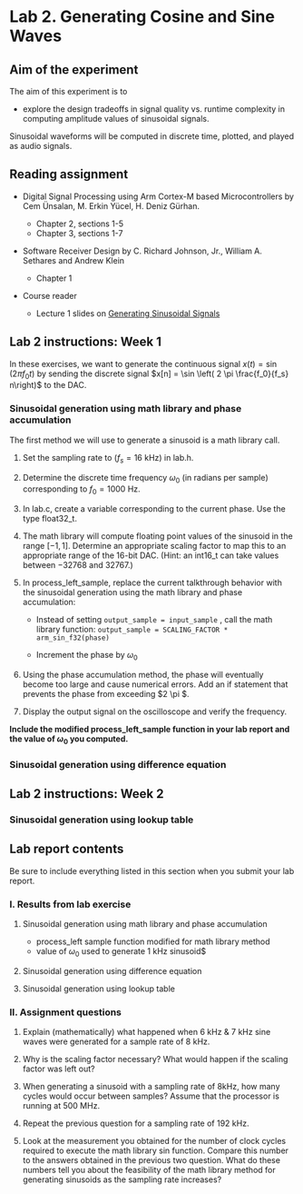 # Lab 2. Generating Cosine and Sine Waves

## Aim of the experiment

The aim of this experiment is to

* explore the design tradeoffs in signal quality vs. runtime complexity in computing amplitude values of sinusoidal signals.

Sinusoidal waveforms will be computed in discrete time, plotted, and played as audio signals.

## Reading assignment

* Digital Signal Processing using Arm Cortex-M based Microcontrollers by Cem Ünsalan, M. Erkin Yücel, H. Deniz Gürhan.
    * Chapter 2, sections 1-5
    * Chapter 3, sections 1-7

* Software Receiver Design by C. Richard Johnson, Jr., William A. Sethares and Andrew Klein
	* Chapter 1
    
* Course reader
    * Lecture 1 slides on [Generating Sinusoidal Signals][1]
    
## Lab 2 instructions: Week 1

In these exercises, we want to generate the continuous signal $x(t) = \sin(2 \pi f_0 t)$ by sending the discrete signal $x[n] = \sin \left( 2 \pi \frac{f_0}{f_s} n\right)$ to the DAC.

### Sinusoidal generation using math library and phase accumulation

The first method we will use to generate a sinusoid is a math library call.

1. Set the sampling rate to $\left(f_s = 16 \text{ kHz} \right)$ in lab.h.

2. Determine the discrete time frequency $\omega_0$ (in radians per sample) corresponding to $f_0 = 1000$ Hz.

3. In lab.c, create a variable corresponding to the current phase. Use the type float32_t.

4. The math library will compute floating point values of the sinusoid in the range $[-1,1]$. Determine an appropriate scaling factor to map this to an appropriate range of the 16-bit DAC. (Hint: an int16_t can take values between −32768 and 32767.)

5. In process_left_sample, replace the current talkthrough behavior with the sinusoidal generation using the math library and phase accumulation:

    * Instead of setting `output_sample = input_sample` , call the math library function:  `output_sample = SCALING_FACTOR * arm_sin_f32(phase)`
    
    * Increment the phase by $\omega_0$
    
6. Using the phase accumulation method, the phase will eventually become too large and cause numerical errors. Add an if statement that prevents the phase from exceeding $2 \pi $.

7. Display the output signal on the oscilloscope and verify the frequency.

**Include the modified process_left_sample function in your lab report and the value of $\omega_0$ you computed.**

### Sinusoidal generation using difference equation

## Lab 2 instructions: Week 2

### Sinusoidal generation using lookup table

## Lab report contents

Be sure to include everything listed in this section when you submit your lab report.

### I. Results from lab exercise

1. Sinusoidal generation using math library and phase accumulation

    * process_left sample function modified for math library method 
    * value of $\omega_0$ used to generate 1 kHz sinusoid$

2. Sinusoidal generation using difference equation

3. Sinusoidal generation using lookup table

### II. Assignment questions

1. Explain (mathematically) what happened when 6 kHz & 7 kHz sine waves were generated for a sample rate of 8 kHz.

2. Why is the scaling factor necessary? What would happen if the scaling factor was left out?

3. When generating a sinusoid with a sampling rate of 8kHz, how many cycles would occur between samples? Assume that the processor is running at 500 MHz. 

4. Repeat the previous question for a sampling rate of 192 kHz.

5. Look at the measurement you obtained for the number of clock cycles required to execute the math library sin function. Compare this number to the answers obtained in the previous two question. What do these numbers tell you about the feasibility of the math library method for generating sinusoids as the sampling rate increases?
    
[1]:http://users.ece.utexas.edu/~bevans/courses/realtime/lectures/01_Sinusoids/lecture1.ppt